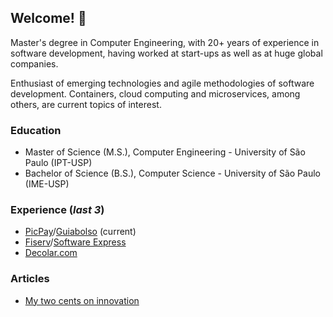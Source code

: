 ## Welcome! 👋

Master's degree in Computer Engineering, with 20+ years of experience in software development, having worked at start-ups as well as at huge global companies.

Enthusiast of emerging technologies and agile methodologies of software development. Containers, cloud computing and microservices, among others, are current topics of interest.

### Education

* Master of Science (M.S.), Computer Engineering - University of São Paulo (IPT-USP)
* Bachelor of Science (B.S.), Computer Science - University of São Paulo (IME-USP)

### Experience (*last 3*)

* [PicPay](https://www.picpay.com/)/[Guiabolso](https://www.guiabolso.com.br/) (current)
* [Fiserv](https://www.fiserv.com.br/)/[Software Express](https://www.softwareexpress.com.br/)
* [Decolar.com](https://www.decolar.com/)

### Articles

 * [My two cents on innovation](https://www.linkedin.com/pulse/sobre-inova%C3%A7%C3%A3o-rodrigo-leme)
